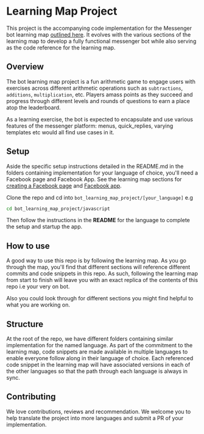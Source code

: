 # Learning Map Project
This project is the accompanying code implementation for the Messenger bot learning map [outlined here](https://github.com/FBDevCLagos/Messenger_bot). It evolves with the various sections of the learning map to develop a fully functional messenger bot while also serving as the code reference for the learning map.

## Overview
The bot learning map project is a fun arithmetic game to engage users with exercises across different arithmetic operations such as `subtractions`, `additions`, `multiplication`, etc. Players amass points as they succeed and progress through different levels and rounds of questions to earn a place atop the leaderboard.

As a learning exercise, the bot is expected to encapsulate and use various features of the messenger platform: menus, quick_replies, varying templates etc would all find use cases in it.

## Setup
Aside the specific setup instructions detailed in the README.md in the folders containing implementation for your language of choice, you'll need a Facebook page and Facebook App. See the learning map sections for [creating a Facebook page]() and [Facebook app]().

Clone the repo and cd into `bot_learning_map_project/[your_language]` e.g
```bash
cd bot_learning_map_project/javascript
```

Then follow the instructions in the **README** for the language to complete the setup and startup the app.

## How to use
A good way to use this repo is by following the learning map. As you go through the map, you'll find that different sections will reference different commits and code snippets in this repo. As such, following the learning map from start to finish will leave you with an exact replica of the contents of this repo i.e your very on bot.

Also you could look through for different sections you might find helpful to what you are working on.

## Structure
At the root of the repo, we have different folders containing similar implementation for the named language. As part of the commitment to the learning map, code snippets are made available in multiple languages to enable everyone follow along in their language of choice. Each referenced code snippet in the learning map will have associated versions in each of the other languages so that the path through each language is always in sync.

## Contributing
We love contributions, reviews and recommendation. We welcome you to help translate the project into more languages and submit a PR of your implementation.
